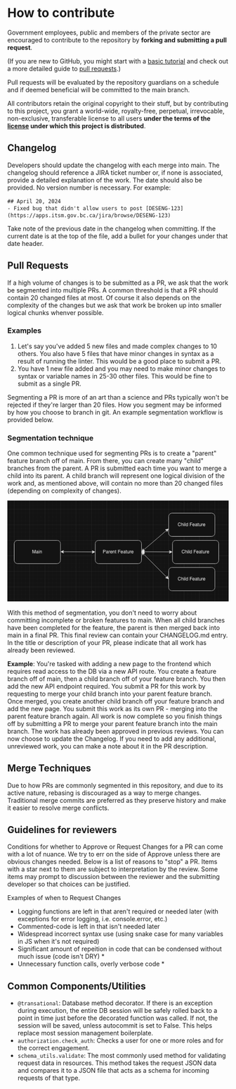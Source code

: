 # How to contribute

Government employees, public and members of the private sector are encouraged to contribute to the repository by **forking and submitting a pull request**.

(If you are new to GitHub, you might start with a [basic tutorial](https://help.github.com/articles/set-up-git) and check out a more detailed guide to [pull requests](https://help.github.com/articles/using-pull-requests/).)

Pull requests will be evaluated by the repository guardians on a schedule and if deemed beneficial will be committed to the main branch.

All contributors retain the original copyright to their stuff, but by contributing to this project, you grant a world-wide, royalty-free, perpetual, irrevocable, non-exclusive, transferable license to all users **under the terms of the [license](./LICENSE) under which this project is distributed**.

## Changelog

Developers should update the changelog with each merge into main. The changelog should reference a JIRA ticket number or, if none is associated, provide a detailed explanation of the work. The date should also be provided. No version number is necessary. For example:

```
## April 20, 2024
- Fixed bug that didn't allow users to post [DESENG-123](https://apps.itsm.gov.bc.ca/jira/browse/DESENG-123)
```

Take note of the previous date in the changelog when committing. If the current date is at the top of the file, add a bullet for your changes under that date header.

## Pull Requests

If a high volume of changes is to be submitted as a PR, we ask that the work be segmented into multiple PRs. A common threshold is that a PR should contain 20 changed files at most. Of course it also depends on the complexity of the changes but we ask that work be broken up into smaller logical chunks whenver possible. 

### Examples

1. Let's say you've added 5 new files and made complex changes to 10 others. You also have 5 files that have minor changes in syntax as a result of running the linter. This would be a good place to submit a PR.
2. You have 1 new file added and you may need to make minor changes to syntax or variable names in 25-30 other files. This would be fine to submit as a single PR.

Segmenting a PR is more of an art than a science and PRs typically won't be rejected if they're larger than 20 files. How you segment may be informed by how you choose to branch in git. An example segmentation workflow is provided below.

### Segmentation technique

One common technique used for segmenting PRs is to create a "parent" feature branch off of main. From there, you can create many "child" branches from the parent. A PR is submitted each time you want to merge a child into its parent. A child branch will represent one logical division of the work and, as mentioned above, will contain no more than 20 changed files (depending on complexity of changes).

![PR Segmentation Diagram](docs/pr-segmentation.png)

With this method of segmentation, you don't need to worry about committing incomplete or broken features to main. When all child branches have been completed for the feature, the parent is then merged back into main in a final PR. This final review can contain your CHANGELOG.md entry. In the title or description of your PR, please indicate that all work has already been reviewed.

__Example__: You're tasked with adding a new page to the frontend which requires read access to the DB via a new API route. You create a feature branch off of main, then a child branch off of your feature branch. You then add the new API endpoint required. You submit a PR for this work by requesting to merge your child branch into your parent feature branch. Once merged, you create another child branch off your feature branch and add the new page. You submit this work as its own PR - merging into the parent feature branch again. All work is now complete so you finish things off by submitting a PR to merge your parent feature branch into the main branch. The work has already been approved in previous reviews. You can now choose to update the Changelog. If you need to add any additional, unreviewed work, you can make a note about it in the PR description.

## Merge Techniques

Due to how PRs are commonly segmented in this repository, and due to its active nature, rebasing is discouraged as a way to merge changes. Traditional merge commits are preferred as they preserve history and make it easier to resolve merge conflicts.

## Guidelines for reviewers

Conditions for whether to Approve or Request Changes for a PR can come with a lot of nuance. We try to err on the side of Approve unless there are obvious changes needed. Below is a list of reasons to "stop" a PR. Items with a star next to them are subject to interpretation by the review. Some items may prompt to discussion between the reviewer and the submitting developer so that choices can be justified.

Examples of when to Request Changes
- Logging functions are left in that aren't required or needed later (with exceptions for error logging, i.e. console.error, etc.)
- Commented-code is left in that isn't needed later
- Widespread incorrect syntax use (using snake case for many variables in JS when it's not required)
- Significant amount of repeition in code that can be condensed without much issue (code isn't DRY) *
- Unnecessary function calls, overly verbose code *

## Common Components/Utilities

- `@transational`: Database method decorator. If there is an exception during execution, the entire DB session will be safely rolled back to a point in time just before the decorated function was called. If not, the session will be saved, unless autocommit is set to False. This helps replace most session management boilerplate.
- `authorization.check_auth`: Checks a user for one or more roles and for the correct engagement.
- `schema_utils.validate`: The most commonly used method for validating request data in resources. This method takes the request JSON data and compares it to a JSON file that acts as a schema for incoming requests of that type.


